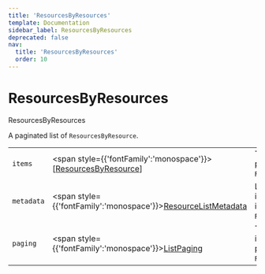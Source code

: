 ```yaml
---
title: 'ResourcesByResources'
template: Documentation
sidebar_label: ResourcesByResources
deprecated: false
nav:
  title: 'ResourcesByResources'
  order: 10
---
```


# ResourcesByResources

<div style={{'fontFamily':'monospace'}}><span style={{'fontSize':'1.5rem','fontWeight':500}}>ResourcesByResources</span></div>



A paginated list of `ResourcesByResource`.

| | | |
| -- | -- | -- |
| `items` | <span style={{'fontFamily':'monospace'}}>[<a href="/guardrails/docs/reference/graphql/object/ResourcesByResource">ResourcesByResource</a>]</span> | The `items` for this page of `ResourcesByResources`. |
| `metadata` | <span style={{'fontFamily':'monospace'}}><a href="/guardrails/docs/reference/graphql/object/ResourceListMetadata">ResourceListMetadata</a></span> | List metadata information for the instance of `ResourcesByResources`. |
| `paging` | <span style={{'fontFamily':'monospace'}}><a href="/guardrails/docs/reference/graphql/object/ListPaging">ListPaging</a></span> | The `paging` information for this page of `ResourcesByResources`. |